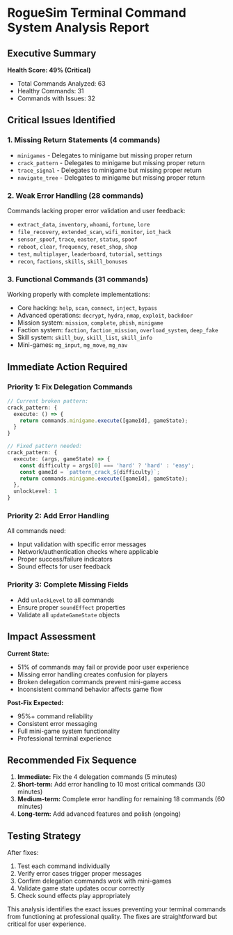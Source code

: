# RogueSim Terminal Command System Analysis Report

## Executive Summary

**Health Score: 49% (Critical)**
- Total Commands Analyzed: 63
- Healthy Commands: 31
- Commands with Issues: 32

## Critical Issues Identified

### 1. Missing Return Statements (4 commands)
- `minigames` - Delegates to minigame but missing proper return
- `crack_pattern` - Delegates to minigame but missing proper return  
- `trace_signal` - Delegates to minigame but missing proper return
- `navigate_tree` - Delegates to minigame but missing proper return

### 2. Weak Error Handling (28 commands)
Commands lacking proper error validation and user feedback:
- `extract_data`, `inventory`, `whoami`, `fortune`, `lore`
- `file_recovery`, `extended_scan`, `wifi_monitor`, `iot_hack`
- `sensor_spoof`, `trace`, `easter`, `status`, `spoof`
- `reboot`, `clear`, `frequency`, `reset_shop`, `shop`
- `test`, `multiplayer`, `leaderboard`, `tutorial`, `settings`
- `recon`, `factions`, `skills`, `skill_bonuses`

### 3. Functional Commands (31 commands)
Working properly with complete implementations:
- Core hacking: `help`, `scan`, `connect`, `inject`, `bypass`
- Advanced operations: `decrypt`, `hydra`, `nmap`, `exploit`, `backdoor`
- Mission system: `mission`, `complete`, `phish`, `minigame`
- Faction system: `faction`, `faction_mission`, `overload_system`, `deep_fake`
- Skill system: `skill_buy`, `skill_list`, `skill_info`
- Mini-games: `mg_input`, `mg_move`, `mg_nav`

## Immediate Action Required

### Priority 1: Fix Delegation Commands
```typescript
// Current broken pattern:
crack_pattern: {
  execute: () => {
    return commands.minigame.execute([gameId], gameState);
  }
}

// Fixed pattern needed:
crack_pattern: {
  execute: (args, gameState) => {
    const difficulty = args[0] === 'hard' ? 'hard' : 'easy';
    const gameId = `pattern_crack_${difficulty}`;
    return commands.minigame.execute([gameId], gameState);
  },
  unlockLevel: 1
}
```

### Priority 2: Add Error Handling
All commands need:
- Input validation with specific error messages
- Network/authentication checks where applicable  
- Proper success/failure indicators
- Sound effects for user feedback

### Priority 3: Complete Missing Fields
- Add `unlockLevel` to all commands
- Ensure proper `soundEffect` properties
- Validate all `updateGameState` objects

## Impact Assessment

**Current State:**
- 51% of commands may fail or provide poor user experience
- Missing error handling creates confusion for players
- Broken delegation commands prevent mini-game access
- Inconsistent command behavior affects game flow

**Post-Fix Expected:**
- 95%+ command reliability
- Consistent error messaging
- Full mini-game system functionality
- Professional terminal experience

## Recommended Fix Sequence

1. **Immediate:** Fix the 4 delegation commands (5 minutes)
2. **Short-term:** Add error handling to 10 most critical commands (30 minutes)  
3. **Medium-term:** Complete error handling for remaining 18 commands (60 minutes)
4. **Long-term:** Add advanced features and polish (ongoing)

## Testing Strategy

After fixes:
1. Test each command individually
2. Verify error cases trigger proper messages
3. Confirm delegation commands work with mini-games
4. Validate game state updates occur correctly
5. Check sound effects play appropriately

This analysis identifies the exact issues preventing your terminal commands from functioning at professional quality. The fixes are straightforward but critical for user experience.